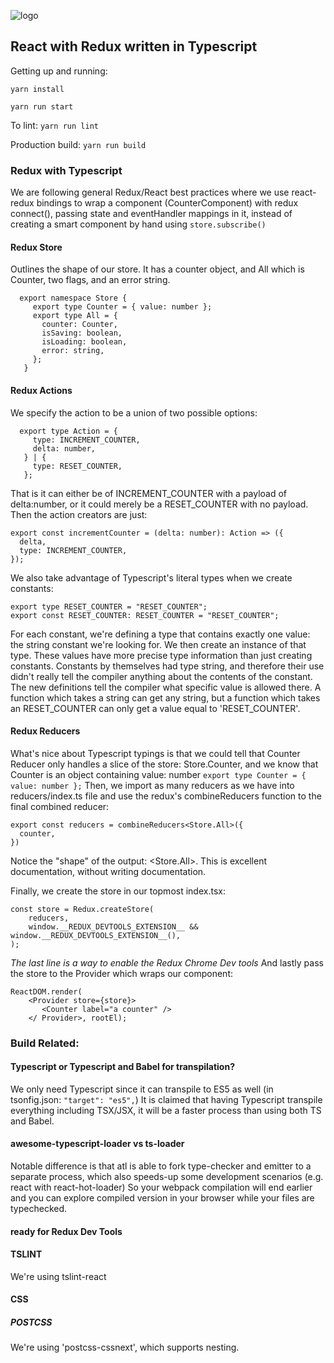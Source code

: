 ![logo](https://github.com/Nembus/react-ts-redux/raw/master/src/images/logo.png)

## React with Redux written in Typescript

Getting up and running:

`yarn install`

`yarn run start`

To lint: `yarn run lint`

Production build: `yarn run build`



### Redux with Typescript
We are following general Redux/React best practices where we use
react-redux bindings to wrap a component (CounterComponent) with redux connect(), passing
state and eventHandler mappings in it,
instead of creating a smart component by hand using `store.subscribe()`

#### Redux Store
Outlines the shape of our store. It has a counter object, and All which is Counter, two flags, and an error string.
```
  export namespace Store {
     export type Counter = { value: number };
     export type All = {
       counter: Counter,
       isSaving: boolean,
       isLoading: boolean,
       error: string,
     };
   }
 ```

#### Redux Actions
We specify the action to be a union of two possible options:
```
  export type Action = {
     type: INCREMENT_COUNTER,
     delta: number,
   } | {
     type: RESET_COUNTER,
   };
```
That is it can either be of INCREMENT_COUNTER with a payload of delta:number, or
it could merely be a RESET_COUNTER with no payload. Then the action creators are just:
```
export const incrementCounter = (delta: number): Action => ({
  delta,
  type: INCREMENT_COUNTER,
});
```
We also take advantage of Typescript's literal types when we create constants:
```
export type RESET_COUNTER = "RESET_COUNTER";
export const RESET_COUNTER: RESET_COUNTER = "RESET_COUNTER";
```
For each constant, we're defining a type that contains exactly one value: the string constant we're looking for.
We then create an instance of that type. These values have more precise type information than just creating constants.
Constants by themselves had type string, and therefore their use didn't really tell the compiler anything about the contents
of the constant. The new definitions tell the compiler what specific value is allowed there. A function which takes a string can get any string,
but a function which takes an RESET_COUNTER can only get a value equal to 'RESET_COUNTER'.

#### Redux Reducers
What's nice about Typescript typings is that we could tell that Counter Reducer only handles a slice of the store: Store.Counter, and
we know that Counter is an object containing value: number `export type Counter = { value: number };`
Then, we import as many reducers as we have into reducers/index.ts file and use the redux's combineReducers function
to the final combined reducer:
```
export const reducers = combineReducers<Store.All>({
  counter,
})
```
Notice the "shape" of the output: <Store.All>. This is excellent documentation, without writing documentation.

Finally, we create the store in our topmost index.tsx:
```
const store = Redux.createStore(
    reducers,
    window.__REDUX_DEVTOOLS_EXTENSION__ && window.__REDUX_DEVTOOLS_EXTENSION__(),
);
```
*The last line is a way to enable the Redux Chrome Dev tools*
And lastly pass the store to the Provider which wraps our component:
```
ReactDOM.render(
    <Provider store={store}>
       <Counter label="a counter" />
    </ Provider>, rootEl);
```

### Build Related:

#### Typescript or Typescript and Babel for transpilation?
We only need Typescript since it can transpile to ES5 as well (in tsonfig.json: `"target": "es5",`)
It is claimed that having Typescript transpile everything including TSX/JSX, it will be a faster process than using both TS and Babel.


#### awesome-typescript-loader vs ts-loader
Notable difference is that atl is able to fork type-checker and emitter to a separate process, which also speeds-up some development scenarios (e.g. react with react-hot-loader) So your webpack compilation will end earlier and you can explore compiled version in your browser while your files are typechecked.


#### ready for Redux Dev Tools


#### TSLINT
We're using tslint-react

#### CSS
##### POSTCSS
We're using 'postcss-cssnext', which supports nesting.